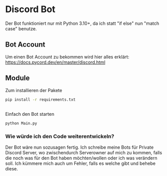 # Discord Bot
 
Der Bot funktioniert nur mit Python 3.10+, da ich statt "if else" nun "match case" benutze.

## Bot Account

Um einen Bot Account zu bekommen wird hier alles erklärt: https://docs.pycord.dev/en/master/discord.html

## Module

Zum installieren der Pakete

```bash
pip install -r requirements.txt
```

## 

Einfach den Bot starten

```bash
python Main.py
```


### Wie würde ich den Code weiterentwickeln?

Der Bot wäre nun sozusagen fertig. Ich schreibe meine Bots für Private Discord Server, wo zwischendurch Serverowner auf mich zu kommen, falls die noch was für den Bot haben möchten/wollen oder ich was verändern soll. Ich kümmere mich auch um Fehler, falls es welche gibt und behebe diese.